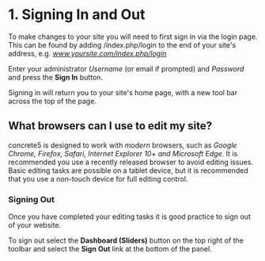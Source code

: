 # 1. Signing In and Out

To make changes to your site you will need to first sign in via the login page. This can be found by adding /index.php/login to the end of your site's address, e.g. *www.yoursite.com/index.php/login*

Enter your administrator *Username* (or email if prompted) and *Password* and press the **Sign In** button.

Signing in will return you to your site's home page, with a new tool bar across the top of the page.

## What browsers can I use to edit my site?
concrete5 is designed to work with *modern* browsers, such as *Google Chrome, Firefox, Safari,  Internet Explorer 10+ and Microsoft Edge*. It is recommended you use a recently released browser to avoid editing issues. Basic editing tasks are possible on a tablet device, but it is recommended that you use a non-touch device for full editing control.

### Signing Out

Once you have completed your editing tasks it is good practice to sign out of your website.

To sign out select the **Dashboard (Sliders)** button on the top right of the toolbar and select the **Sign Out** link at the bottom of the panel.
